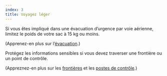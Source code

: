 ```yaml
---
index: 3
title: Voyagez léger
---
```

Si vous êtes impliqué dans une évacuation d’urgence par voie aérienne, limitez le poids de votre sac à 15 kg ou moins.

(Apprenez-en plus sur l’[évacuation](umbrella://incident-response/evacuation).)

Protégez les informations sensibles si vous devez traverser une frontière ou un point de contrôle.

(Appreznez-en plus sur les [frontières](umbrella://travel/borders) et les [postes de contrôle](umbrella://travel/checkpoints).)